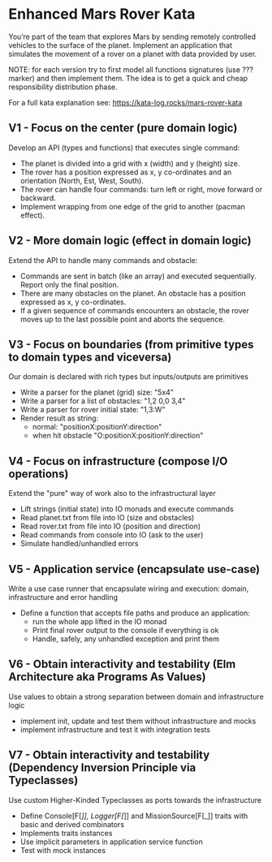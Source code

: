 # Enhanced Mars Rover Kata

You’re part of the team that explores Mars by sending remotely controlled vehicles to the surface of the planet.
Implement an application that simulates the movement of a rover on a planet with data provided by user.


NOTE: for each version try to first model all functions signatures (use ??? marker) and then implement them. The idea is
to get a quick and cheap responsibility distribution phase.

For a full kata explanation see: https://kata-log.rocks/mars-rover-kata

## V1 - Focus on the center (pure domain logic)

Develop an API (types and functions) that executes single command:

- The planet is divided into a grid with x (width) and y (height) size.
- The rover has a position expressed as x, y co-ordinates and an orientation (North, Est, West, South).
- The rover can handle four commands: turn left or right, move forward or backward.
- Implement wrapping from one edge of the grid to another (pacman effect).

## V2 - More domain logic (effect in domain logic)

Extend the API to handle many commands and obstacle:

- Commands are sent in batch (like an array) and executed sequentially. Report only the final position.
- There are many obstacles on the planet. An obstacle has a position expressed as x, y co-ordinates.
- If a given sequence of commands encounters an obstacle, the rover moves up to the last possible point and aborts the
  sequence.

## V3 - Focus on boundaries (from primitive types to domain types and viceversa)

Our domain is declared with rich types but inputs/outputs are primitives

- Write a parser for the planet (grid) size: "5x4"
- Write a parser for a list of obstacles: "1,2 0,0 3,4"
- Write a parser for rover initial state: "1,3:W"
- Render result as string:
    - normal: "positionX:positionY:direction"
    - when hit obstacle "O:positionX:positionY:direction"

## V4 - Focus on infrastructure (compose I/O operations)

Extend the "pure" way of work also to the infrastructural layer

- Lift strings (initial state) into IO monads and execute commands
- Read planet.txt from file into IO (size and obstacles)
- Read rover.txt from file into IO (position and direction)
- Read commands from console into IO (ask to the user)
- Simulate handled/unhandled errors

## V5 - Application service (encapsulate use-case)

Write a use case runner that encapsulate wiring and execution: domain, infrastructure and error handling

- Define a function that accepts file paths and produce an application:
    - run the whole app lifted in the IO monad
    - Print final rover output to the console if everything is ok
    - Handle, safely, any unhandled exception and print them

## V6 - Obtain interactivity and testability (Elm Architecture aka Programs As Values)

Use values to obtain a strong separation between domain and infrastructure logic

- implement init, update and test them without infrastructure and mocks
- implement infrastructure and test it with integration tests

## V7 - Obtain interactivity and testability (Dependency Inversion Principle via Typeclasses)

Use custom Higher-Kinded Typeclasses as ports towards the infrastructure

- Define Console[F[_]], Logger[F[_]] and MissionSource[F[_]] traits with basic and derived combinators
- Implements traits instances
- Use implicit parameters in application service function
- Test with mock instances
